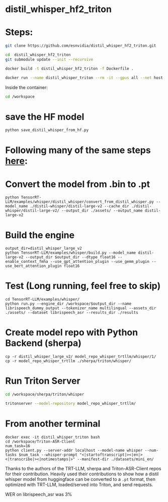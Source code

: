 # distil_whisper_hf2_triton

# Steps:

```bash
git clone https://github.com/esnvidia/distil_whisper_hf2_triton.git

cd  distil_whisper_hf2_triton
git submodule update --init --recursive

docker build -t distil_whisper_hf2_triton -f Dockerfile .

docker run --name distil_whisper_triton --rm -it --gpus all --net host  -v `pwd`:/workspace distil_whisper_hf2_triton bash
```

Inside the container:

```bash
cd /workspace
```

# save the HF model
```bash
python save_distil_whisper_from_hf.py
```
# Following many of the same steps [here](https://github.com/NVIDIA/TensorRT-LLM/tree/main/examples/whisper#distil-whisper):

# Convert the model from .bin to .pt
```
python TensorRT-LLM/examples/whisper/distil_whisper/convert_from_distil_whisper.py --model_name ./distil-whisper/distil-large-v2 --cache_dir ./distil-whisper/distil-large-v2/ --output_dir ./assets/ --output_name distil-large-v2
```

# Build the engine

``` 
output_dir=distil_whisper_large_v2
python TensorRT-LLM/examples/whisper/build.py --model_name distil-large-v2 --output_dir $output_dir --dtype float16 --enable_context_fmha --use_gpt_attention_plugin --use_gemm_plugin --use_bert_attention_plugin float16
```
# Test (Long running, feel free to skip)
```
cd TensorRT-LLM/examples/whisper/
python run.py --engine_dir /workspace/$output_dir --name librispeech_dummy_output --tokenizer_name multilingual --assets_dir ./assets/ --dataset librispeech_asr --results_dir ./results
```

# Create model repo with Python Backend (sherpa)
```
cp -r distil_whisper_large_v2/ model_repo_whisper_trtllm/whisper/1/
cp -r model_repo_whisper_trtllm ./sherpa/triton/whisper/
```

# Run Triton Server
```bash
cd /workspace/sherpa/triton/whisper

tritonserver --model-repository model_repo_whisper_trtllm/

```

# From another terminal

```
docker exec -it distil_whisper_triton bash
cd /workspace/Triton-ASR-Client
num_task=16
python client.py --server-addr localhost --model-name whisper --num-tasks $num_task --whisper-prompt "<|startoftranscript|><|en|><|transcribe|><|notimestamps|>" --manifest-dir ./datasets/mini_en/
```


Thanks to the authors of the TRT-LLM, sherpa and Triton-ASR-Client repos for their contribution. Heavily used their contributions to show how a distil whisper model from huggingface can be converted to a `.pt` format, then optimized with TRT-LLM, loaded/served into Triton, and send requests.

WER on librispeech_asr was 3%
